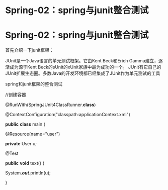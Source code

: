 # Spring-02：spring与junit整合测试

# Spring-02：spring与junit整合测试

首先介绍一下junit框架：

JUnit是一个Java语言的单元测试框架。它由Kent Beck和Erich Gamma建立，逐渐成为源于Kent Beck的sUnit的xUnit家族中最为成功的一个。 JUnit有它自己的JUnit扩展生态圈。多数Java的开发环境都已经集成了JUnit作为单元测试的工具

spring和junit框架的整合测试

//创建容器

@RunWith(SpringJUnit4ClassRunner.**class**)

@ContextConfiguration("classpath:applicationContext.xml")

**public** **class** main {

@Resource(name="user")

**private** User u;

@Test

**public** **void** text() {

System.***out***.println(u);

}